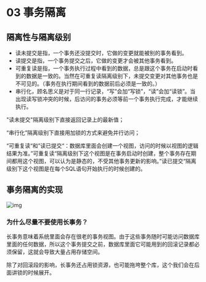# 03 事务隔离

## 隔离性与隔离级别

- 读未提交是指，一个事务还没提交时，它做的变更就能被别的事务看到。
- 读提交是指，一个事务提交之后，它做的变更才会被其他事务看到。
- 可重复读是指，一个事务执行过程中看到的数据，总是跟这个事务在启动时看到的数据是一致的。当然在可重复读隔离级别下，未提交变更对其他事务也是不可见的。（事务在执行期间看到的数据前后必须是一致的。）
- 串行化，顾名思义是对于同一行记录，“写”会加“写锁”，“读”会加“读锁”。当出现读写锁冲突的时候，后访问的事务必须等前一个事务执行完成，才能继续执行。

"读未提交"隔离级别下直接返回记录上的最新值；

“串行化”隔离级别下直接用加锁的方式来避免并行访问；

“可重复读“和”读已提交“：数据库里面会创建一个视图，访问的时候以视图的逻辑结果为准。”可重复读“隔离级别下这个视图是在事务启动时创建，整个事务存在期间都用这个视图，可以认为是静态的，不受其他事务更新的影响。”读已提交“隔离级别下这个视图是在每个SQL语句开始执行的时候创建的。

## 事务隔离的实现

![img](https://typora-gao-pic.oss-cn-beijing.aliyuncs.com/d9c313809e5ac148fc39feff532f0fee.png)

### 为什么尽量不要使用长事务？

长事务意味着系统里面会存在很老的事务视图。由于这些事务随时可能访问数据库里面的任何数据，所以这个事务提交之前，数据库里面它可能用到的回滚记录都必须保留，这就会导致大量占用存储空间。

除了对回滚段的影响，长事务还占用锁资源，也可能拖垮整个库，这个我们会在后面讲锁的时候展开。

